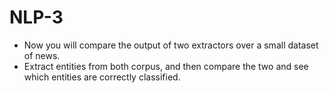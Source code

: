 # NLP-3

- Now you will compare the output of two extractors over a small dataset of news.
- Extract entities from both corpus, and then compare the two and see which entities are correctly classified.
